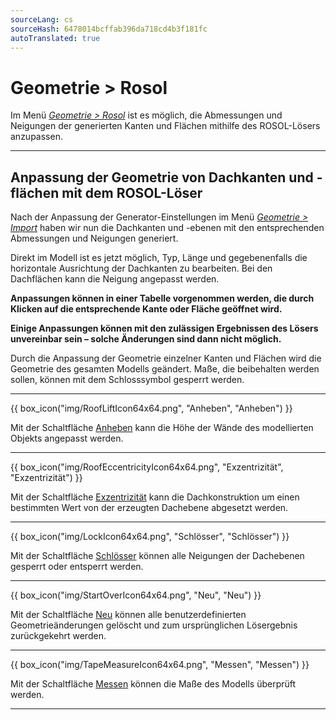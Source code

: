 ```yaml
---
sourceLang: cs
sourceHash: 6478014bcffab396da718cd4b3f181fc
autoTranslated: true
---
```


# Geometrie &gt; Rosol
<p>Im Menü <u><i>Geometrie &gt; Rosol</i></u> ist es möglich, die Abmessungen und Neigungen der generierten Kanten und Flächen mithilfe des ROSOL-Lösers anzupassen.</p>

<hr class="main">

<h2>Anpassung der Geometrie von Dachkanten und -flächen mit dem ROSOL-Löser</h2>
<p>Nach der Anpassung der Generator-Einstellungen im Menü <u><i>Geometrie &gt; Import</i></u> haben wir nun die Dachkanten und -ebenen mit den entsprechenden Abmessungen und Neigungen generiert.</p>
<p>Direkt im Modell ist es jetzt möglich, Typ, Länge und gegebenenfalls die horizontale Ausrichtung der Dachkanten zu bearbeiten. Bei den Dachflächen kann die Neigung angepasst werden.</p>
<p><b>Anpassungen können in einer Tabelle vorgenommen werden, die durch Klicken auf die entsprechende Kante oder Fläche geöffnet wird.</b></p>
<p><b>Einige Anpassungen können mit den zulässigen Ergebnissen des Lösers unvereinbar sein – solche Änderungen sind dann nicht möglich.</b></p>
<p>Durch die Anpassung der Geometrie einzelner Kanten und Flächen wird die Geometrie des gesamten Modells geändert. Maße, die beibehalten werden sollen, können mit dem Schlosssymbol gesperrt werden.</p>

<hr class="main">

<p>
{{ box_icon("img/RoofLiftIcon64x64.png", "Anheben", "Anheben") }}
</p>
<p>Mit der Schaltfläche <u>Anheben</u> kann die Höhe der Wände des modellierten Objekts angepasst werden.</p>

<hr class="main">

<p>
{{ box_icon("img/RoofEccentricityIcon64x64.png", "Exzentrizität", "Exzentrizität") }}
</p>
<p>Mit der Schaltfläche <u>Exzentrizität</u> kann die Dachkonstruktion um einen bestimmten Wert von der erzeugten Dachebene abgesetzt werden.</p>

<hr class="main">

<p>
{{ box_icon("img/LockIcon64x64.png", "Schlösser", "Schlösser") }}
</p>
<p>Mit der Schaltfläche <u>Schlösser</u> können alle Neigungen der Dachebenen gesperrt oder entsperrt werden.</p>

<hr class="main">

<p>
{{ box_icon("img/StartOverIcon64x64.png", "Neu", "Neu") }}
</p>
<p>Mit der Schaltfläche <u>Neu</u> können alle benutzerdefinierten Geometrieänderungen gelöscht und zum ursprünglichen Lösergebnis zurückgekehrt werden.</p>

<hr class="main">

<p>
{{ box_icon("img/TapeMeasureIcon64x64.png", "Messen", "Messen") }}
</p>
<p>Mit der Schaltfläche <u>Messen</u> können die Maße des Modells überprüft werden.</p>

<hr class="main">

<!-- product: HiStruct Roofs -->